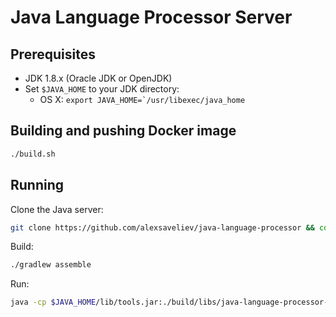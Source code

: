 # Java Language Processor Server

## Prerequisites

 - JDK 1.8.x (Oracle JDK or OpenJDK)
 - Set `$JAVA_HOME` to your JDK directory:
   - OS X: ```export JAVA_HOME=`/usr/libexec/java_home```

## Building and pushing Docker image

```bash
./build.sh
```

## Running

Clone the Java server:

```bash
git clone https://github.com/alexsaveliev/java-language-processor && cd java-language-processor
```

Build:

```bash
./gradlew assemble
```

Run:

```bash
java -cp $JAVA_HOME/lib/tools.jar:./build/libs/java-language-processor-0.0.1-SNAPSHOT.jar org.springframework.boot.loader.JarLauncher --server.port=4143
```
